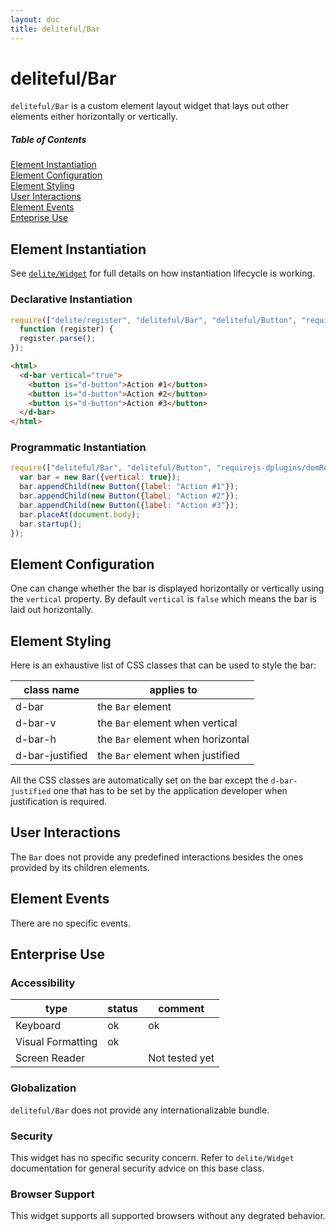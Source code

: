 ```yaml
---
layout: doc
title: deliteful/Bar
---
```


# deliteful/Bar

`deliteful/Bar` is a custom element layout widget that lays out other elements either horizontally or vertically.
 

##### Table of Contents
[Element Instantiation](#instantiation)  
[Element Configuration](#configuration)  
[Element Styling](#styling)  
[User Interactions](#interactions)  
[Element Events](#events)  
[Enteprise Use](#enterprise)  

<a name="instantiation"></a>
## Element Instantiation

See [`delite/Widget`](/delite/docs/master/Widget.md) for full details on how instantiation lifecycle is working.

### Declarative Instantiation

```js
require(["delite/register", "deliteful/Bar", "deliteful/Button", "requirejs-dplugins/domReady!"], 
  function (register) {
  register.parse();
});
```

```html
<html>
  <d-bar vertical="true">
  	<button is="d-button">Action #1</button>
  	<button is="d-button">Action #2</button>
  	<button is="d-button">Action #3</button>
  </d-bar>
</html>
```

### Programmatic Instantiation

```js
require(["deliteful/Bar", "deliteful/Button", "requirejs-dplugins/domReady!"], function (Bar, Button) {
  var bar = new Bar({vertical: true});
  bar.appendChild(new Button({label: "Action #1"});
  bar.appendChild(new Button({label: "Action #2"});
  bar.appendChild(new Button({label: "Action #3"});
  bar.placeAt(document.body);
  bar.startup();
});
```

<a name="configuration"></a>
## Element Configuration

One can change whether the bar is displayed horizontally or vertically using the `vertical` property. By default 
`vertical` is `false` which means the bar is laid out horizontally. 

<a name="styling"></a>
## Element Styling

Here is an exhaustive list of CSS classes that can be used to style the bar:

|class name|applies to|
|----------|----------|
|d-bar |the `Bar` element
|d-bar-v|the `Bar` element when vertical
|d-bar-h|the `Bar` element when horizontal
|d-bar-justified|the `Bar` element when justified

All the CSS classes are automatically set on the bar except the `d-bar-justified` one that has to be set by the
application developer when justification is required.


<a name="interactions"></a>
## User Interactions

The `Bar` does not provide any predefined interactions besides the ones provided by its children elements.

<a name="events"></a>
## Element Events

There are no specific events.

<a name="enterprise"></a>
## Enterprise Use

### Accessibility


|type|status|comment|
|----|------|-------|
|Keyboard|ok|ok|
|Visual Formatting|ok||
|Screen Reader||Not tested yet|


### Globalization

`deliteful/Bar` does not provide any internationalizable bundle. 

### Security

This widget has no specific security concern. Refer to `delite/Widget` documentation for general security advice on this base class.

### Browser Support

This widget supports all supported browsers without any degrated behavior.



